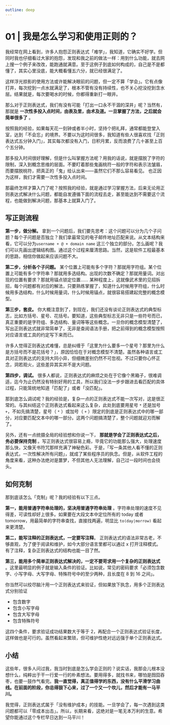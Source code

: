 ```yaml
---
outline: deep
---
```

# 01 | 我是怎么学习和使用正则的？

我经常在⽹上看到，许多⼈抱怨正则表达式「难学」，我知道，它确实不好学。但同时我也仔细看过⼤家的抱怨，发现和我之前的做法⼀样：⽤到什么功能，就去⽹上搜⼀个例⼦来改改，能跑通就满意。⾄于这例⼦到底如何构成的，⾃⼰是不是都懂了，其实⼼⾥没底，能⼤概看懂五六分，就已经很满⾜了。

这样浮光掠影的使⽤⽅法或许能解决眼前的问题，但⼀定不算「学会」。它有点像打井，每次挖到⼀点⽔就满⾜了，根本不管有没有持续性，也不关⼼挖没挖到含⽔层。结果就是，每次要喝⽔的时候，你都得重新打⼀眼井。

那么对于正则表达式，我们有没有可能「打出⼀⼝永不⼲涸的深井」呢？当然有，那就是 **⼀次性多投⼊点时间，由表及里，由术及道。一旦掌握了方法，之后就会简单很多了** 。

按照我的经验，如果每天花一刻钟或者半小时，坚持个把礼拜，通常都能登堂入室，达到「不会忘」的境界。不要以为这时间很多，我知道有些人很喜欢找「正则表达式五分钟入门」，其实每次都没有入门，日积月累，反而浪费了几十甚至上百个五分钟。

那多投⼊时间很好理解，但是什么叫掌握⽅法呢？⽤我的话说，就是摆脱了字符的限制，深⼊到概念思维的层⾯。不要盯着那些⻤画桃符⼀般的字符和表示法皱眉，⽽要摆脱桃符，把真正的「⻤」给认出来——虽然它们不那么容易看⻅。 也正因为这样，我们才需要⼀次性多投⼊点时间。

那最终怎样才算入门了呢？按照我的经验，就是通过学习掌握方法，后来无论用正则表达式解决什么问题，都能自发遵循下⾯的流程去走，甚至能达到不需要这个流程，也能做到解决问题，那基本上就算入门了。

## 写正则流程

**第⼀步，做分解。** 拿到一个问题后，我们要先思考：这个问题可以分为⼏个⼦问题？每个⼦问题是否独⽴？我们拿最常⻅的电⼦邮件地址匹配来说。从文本结构来看，它可以分为`username + @ + domain name` 这三个独⽴的部分。怎么画呢？我们可以先画出逻辑结构图。通过这个过程来厘清思路。当然，这是软件⼯程最基本的思路，相信你做起来应该问题不大。

**第⼆步，分析各个子问题。** 某个位置上可能有多个字符？那就⽤字符组。某个位置上可能有多个字符串？那就⽤多选结构。出现的次数不确定？那就用量词。对出现的位置有要求？那就⽤锚点锁定位置…… 某种程度上，这就像武术⾥的⻅招拆招，每个问题都有对应的解法，只要熟练掌握了，知道什么时候用字符组，什么时候用多选结构，什么时候用量词，什么时候用锚点，就很容易搭建起完整的概念模型。

 **第三步，套⽪。**  你大概注意到了，到现在，我们还没有谈论正则表达式的典型标志，比如方括号、星号、花括号。要知道，这些典型标志无非只是一些符号而已，真正重要的是字符组、多选结构、量词等等这些概念。一旦你的概念模型清楚了，写出正则表达式就非常简单了，无非是查阅语法⼿册，把之前得到的概念模型按照对应语⾔或⼯具的约定写下来而已。

许多人觉得正则表达式难懂，总是纠缠于「这里为什么要多一个星号？那里为什么是方括号而不是花括号？」，原因恰恰在于对概念模型不清楚。虽然各种语⾔或⼯具对正则表达式的⽀持⼤同⼩异，但细微差别仍然不可忽视。不过只要你⼼怀正念，洞若观⽕，这些差异其实并不是⼤问题。

**第四步，调试。** 很多人都说，正则表达式的麻烦之处在于它像个黑箱子，很难调适，迄今为⽌仍然没有特别好⽤的⼯具，所以我们没法⼀步步跟进去看匹配的具体过程，只能笼统地知道「匹配了」或者「没匹配」。

那到底怎么调试呢？我的经验是，复杂⼀点的正则表达式不能⼀次写对，这是很正常的。与其纠结这个正则表达式看起来这么复杂，此处到底要用星号 `*`  还是加号  `+`，不如先搞清楚，星号（ `*` ）或加号（ `+` ）限定的到底是正则表达式中的哪一部分，对应要匹配文本中的哪一部分。这两个问题搞清楚了，整个问题就迎刃而解了。

另外，还有⼀点统摄全局的经验想和你说一下， **那就是学会了正则表达式之后，务必要保持克制** 。写正则表达式很容易上瘾，毕竟它的功能那么强⼤，处理速度那么快，⼜像天书符咒那样充满了神秘色彩。于是，「写⼀条其他⼈看不懂的正则表达式，⼀次性解决所有问题」，就成了某些程序员的执念。但是，从软件⼯程的⻆度来看，这种办法绝对是噩梦，不但其他⼈⽆法理解，⾃⼰过⼀段时间也会挠头。

## 如何克制

那到底该怎么「克制」呢？我的经验有以下三点。

**第⼀，能⽤普通字符串处理的，坚决用普通字符串处理** 。字符串处理的速度不⻅得差，可读性却好上很多。如果要在大段文本中定位所有的 today 或者 tomorrow，用最简单的字符串查找，直接找两遍，明显比 `to(day|morrow)` 看起来更清楚。

**第⼆，能写注释的正则表达式，⼀定要写注释**。 正则表达式的语法非常古老，不够直观，为了便于阅读和维护，如今⼤部分语⾔⾥都可以通过 x 打开注释模式。有了注释，复杂正则表达式的结构也能⼀⽬了然。

**第三，能⽤多个简单正则表达式解决的，⼀定不要苛求⽤⼀个复杂的正则表达式** 。这里最明显的例子就是输⼊条件的验证。比如说，常见的密码要求「必须包含数字、小写字母、大写字母、特殊符号中的至少两种，且长度在 8 到 16 之间」。

你当然可以绞尽脑汁用一个正则表达式来验证，但如果放下执念，⽤多个正则表达式分别验证

- 包含数字
- 包含小写字母
- 包含大写字母
- 包含特殊符号

这四个条件，要求验证成功结果数大于等于 2，再配合一个正则表达式验证长度，这样做也是可行的。虽然看起来繁琐，但可维护性绝对远远强于单个正则表达式。

## 小结

这些年，很多人问过我，我当时到底是怎么学会正则的？说实话，我那会儿根本没想什么，纯粹出于干一行爱一行的朴素想法。要用得多，就找书来，哪怕是囫囵吞枣，也要一鼓作气看完。**我一直觉得，真正值得学的东西，没有什么平滑学习曲线。在前面的阶段，你总得狠下心来，过了一个又一个坎儿，然后才能有一马平川。**

我觉得，正则表达式属于「没有维护成本」的技能。⼀旦学会了，每⼀次遇到这类问题都可以「零成本出击」。所以，⻓期来看，这绝对是一笔⽆本万利的⽣意。希望你能通过这个专栏早日达到一马平川！
